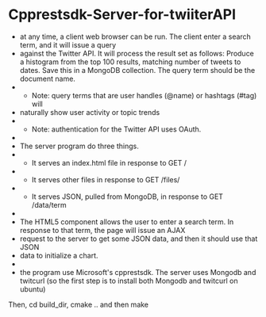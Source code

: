# Cpprestsdk-Server-for-twiiterAPI
* at any time, a client web browser can be run. The client enter a search term, and it will issue a query
 * against the Twitter API.  It will process the result set as follows:
 Produce a histogram from the top 100 results, matching number of tweets to dates.  Save this in a MongoDB collection.  The query term should be the document name.
 * - Note: query terms that are user handles (@name) or hashtags (#tag) will
 *   naturally show user activity or topic trends
 * - Note: authentication for the Twitter API uses OAuth.
 *
 * The server program do three things.
 *   - It serves an index.html file in response to GET /
 *   - It serves other files in response to GET /files/<filename>
 *   - It serves JSON, pulled from MongoDB, in response to GET /data/term
 *
 * The HTML5 component allows the user to enter a search term.  In response to that term, the page will issue an AJAX
 * request to the server to get some JSON data, and then it should use that JSON
 * data to initialize a chart. 
 *
 * the program use Microsoft's cpprestsdk. 
 The server uses Mongodb and twitcurl (so the first step is to install both Mongodb and twitcurl on ubuntu)
 
 Then, cd build_dir, cmake .. and then make 
